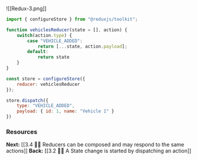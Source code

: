 
![[Redux-3.png]]

```javascript
import { configureStore } from "@reduxjs/toolkit";

function vehiclesReducer(state = [], action) {
	switch(action.type) {
		case "VEHICLE_ADDED":
			return [...state, action.payload];
	    default:
			return state
	}
}

const store = configureStore({
	reducer: vehiclesReducer
});

store.dispatch({ 
	type: "VEHICLE_ADDED",
	payload: { id: 1, name: "Vehicle 1" }
})
```


### Resources

**Next:** [[3.4 🤷‍♂️ Reducers can be composed and may respond to the same actions]]
**Back:** [[3.2 🤷‍♂️ A State change is started by dispatching an action]]